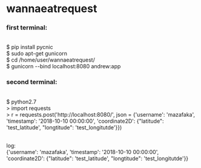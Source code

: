 # wannaeatrequest

### first terminal:
<br>$ pip install pycnic
<br>$ sudo apt-get gunicorn
<br>$ cd /home/user/wannaeatrequest/
<br>$ gunicorn --bind localhost:8080 andrew:app

### second terminal:
<br>$ python2.7
<br>> import requests
<br>> r = requests.post('http://localhost:8080/', json = {'username': 'mazafaka', 'timestamp': '2018-10-10 00:00:00', 'coordinate2D': {"latitude": 'test_latitude', "longtitude": 'test_longitutde'}})

<br>log:
<br>{'username': 'mazafaka', 'timestamp': '2018-10-10 00:00:00', 'coordinate2D': {"latitude": 'test_latitude', "longtitude": 'test_longitutde'}}
